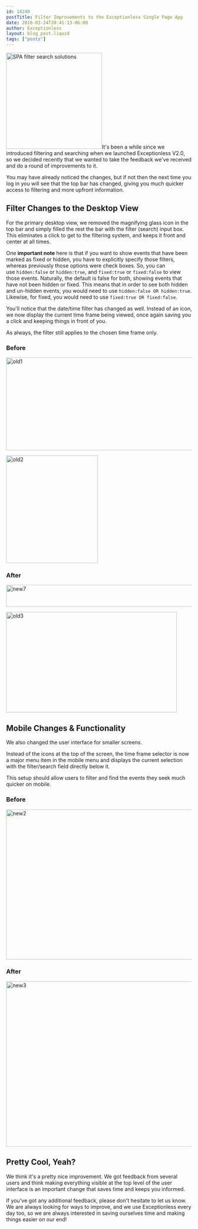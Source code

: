 ```yaml
---
id: 14240
postTitle: Filter Improvements to the Exceptionless Single Page App
date: 2016-03-24T20:41:13-06:00
author: Exceptionless
layout: blog_post.liquid
tags: ["posts"]
---
```

<img loading="lazy" class="alignright size-full wp-image-14249" src="/assets/user-experience-search-filter-changes.png" alt="SPA filter search solutions" width="260" height="260" data-id="14249" srcset="/assets/user-experience-search-filter-changes.png 260w, /assets/user-experience-search-filter-changes-150x150.png 150w" sizes="(max-width: 260px) 100vw, 260px" />It's been a while since we introduced filtering and searching when we launched Exceptionless V2.0, so we decided recently that we wanted to take the feedback we've received and do a round of improvements to it.

You may have already noticed the changes, but if not then the next time you log in you will see that the top bar has changed, giving you much quicker access to filtering and more upfront information.<!--more-->

## Filter Changes to the Desktop View

For the primary desktop view, we removed the magnifying glass icon in the top bar and simply filled the rest the bar with the filter (search) input box. This eliminates a click to get to the filtering system, and keeps it front and center at all times.

One **important note** here is that if you want to show events that have been marked as fixed or hidden, you have to explicitly specify those filters, whereas previously those options were check boxes. So, you can use `hidden:false` or `hidden:true`, and `fixed:true` or `fixed:false` to view those events. Naturally, the default is false for both, showing events that have not been hidden or fixed. This means that in order to see both hidden and un-hidden events, you would need to use `hidden:false OR hidden:true`. Likewise, for fixed, you would need to use `fixed:true OR fixed:false`.

You'll notice that the date/time filter has changed as well. Instead of an icon, we now display the current time frame being viewed, once again saving you a click and keeping things in front of you.

As always, the filter still applies to the chosen time frame only.

### Before

<a href="/assets/old1.png" rel="attachment wp-att-14241"><img loading="lazy" class="aligncenter wp-image-14241 size-full" src="/assets/old1.png" alt="old1" width="594" height="251" data-id="14241" srcset="/assets/old1.png 594w, /assets/old1-300x127.png 300w" sizes="(max-width: 594px) 100vw, 594px" /></a>

<a href="/assets/old2.png" rel="attachment wp-att-14242"><img loading="lazy" class="aligncenter wp-image-14242 size-full" src="/assets/old2.png" alt="old2" width="249" height="291" data-id="14242" /></a>

### After

<a href="/assets/new7.png" rel="attachment wp-att-14243"><img loading="lazy" class="aligncenter wp-image-14243 size-full" src="/assets/new7.png" alt="new7" width="631" height="59" data-id="14243" srcset="/assets/new7.png 631w, /assets/new7-300x28.png 300w" sizes="(max-width: 631px) 100vw, 631px" /></a>

<a href="/assets/old3.png" rel="attachment wp-att-14244"><img loading="lazy" class="aligncenter size-full wp-image-14244" src="/assets/old3.png" alt="old3" width="463" height="272" data-id="14244" srcset="/assets/old3.png 463w, /assets/old3-300x176.png 300w" sizes="(max-width: 463px) 100vw, 463px" /></a>

## Mobile Changes & Functionality

We also changed the user interface for smaller screens.

Instead of the icons at the top of the screen, the time frame selector is now a major menu item in the mobile menu and displays the current selection with the filter/search field directly below it.

This setup should allow users to filter and find the events they seek much quicker on mobile.

### Before

<a href="/assets/new2.png" rel="attachment wp-att-14245"><img loading="lazy" class="aligncenter size-full wp-image-14245" src="/assets/new2.png" alt="new2" width="594" height="406" data-id="14245" srcset="/assets/new2.png 594w, /assets/new2-300x205.png 300w" sizes="(max-width: 594px) 100vw, 594px" /></a>



### After

<a href="/assets/new3.png" rel="attachment wp-att-14247"><img loading="lazy" class="aligncenter size-full wp-image-14247" src="/assets/new3.png" alt="new3" width="623" height="447" data-id="14247" srcset="/assets/new3.png 623w, /assets/new3-300x215.png 300w" sizes="(max-width: 623px) 100vw, 623px" /></a>

## Pretty Cool, Yeah?

We think it's a pretty nice improvement. We got feedback from several users and think making everything visible at the top level of the user interface is an important change that saves time and keeps you informed.

If you've got any additional feedback, please don't hesitate to let us know. We are always looking for ways to improve, and we use Exceptionless every day too, so we are always interested in saving ourselves time and making things easier on our end!
